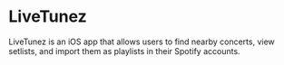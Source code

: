 # LiveTunez
LiveTunez is an iOS app that allows users to find nearby concerts, view setlists, and import them as playlists in their Spotify accounts.
